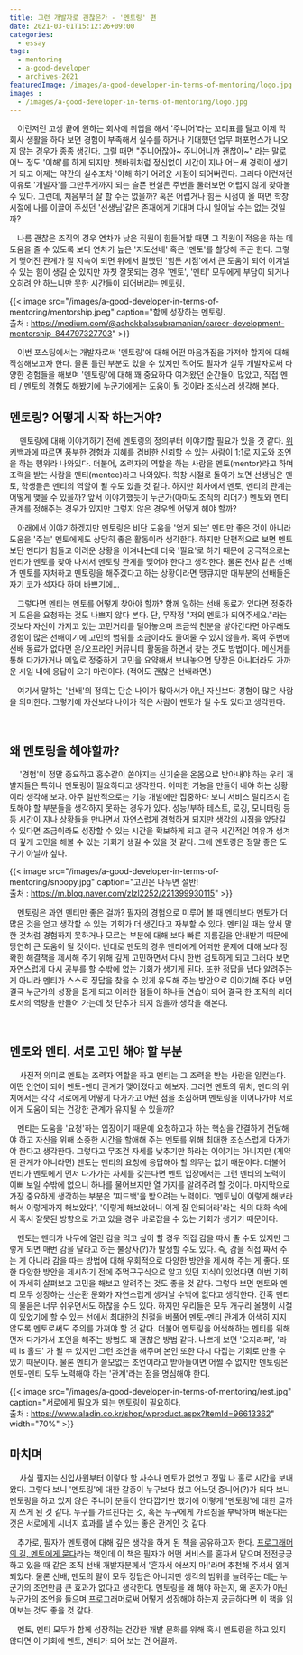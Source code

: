 ```yaml
---
title: 그런 개발자로 괜찮은가 - '멘토링' 편
date: 2021-03-01T15:12:26+09:00
categories:
  - essay
tags: 
  - mentoring
  - a-good-developer
  - archives-2021
featuredImage: /images/a-good-developer-in-terms-of-mentoring/logo.jpg
images :
  - /images/a-good-developer-in-terms-of-mentoring/logo.jpg
---
```


　﻿이런저런 고생 끝에 원하는 회사에 취업을 해서 '주니어'라는 꼬리표를 달고 이제 막 회사 생활을 하다 보면 경험이 부족해서 실수를 하거나 기대했던 업무 퍼포먼스가 나오지 않는 경우가 종종 생긴다. 그럴 때면 "주니어잖아\~ 주니어니까 괜찮아\~" 라는 말로 어느 정도 '이해'를 하게 되지만. 쳇바퀴처럼 정신없이 시간이 지나 어느새 경력이 생기게 되고 이제는 약간의 실수조차 '이해'하기 어려운 시점이 되어버린다. 그러다 이런저런 이유로 '개발자'를 그만두게까지 되는 슬픈 현실은 주변을 둘러보면 어렵지 않게 찾아볼 수 있다. 그런데, 처음부터 잘 할 수는 없을까? 혹은 어렵거나 힘든 시점이 올 때면 학창 시절에 나를 이끌어 주셨던 '선생님'같은 존재에게 기대며 다시 일어날 수는 없는 것일까?

　나름 괜찮은 조직의 경우 연차가 낮은 직원이 힘들어할 때면 그 직원이 적응을 하는 데 도움을 줄 수 있도록 보다 연차가 높은 '지도선배' 혹은 '멘토'를 할당해 주곤 한다. 그렇게 맺어진 관계가 잘 지속이 되면 위에서 말했던 '힘든 시점'에서 큰 도움이 되어 이겨낼 수 있는 힘이 생길 순 있지만 자칫 잘못되는 경우 '멘토', '멘티' 모두에게 부담이 되거나 오히려 안 하느니만 못한 시간들이 되어버리는 멘토링.

{{< image src="/images/a-good-developer-in-terms-of-mentoring/mentorship.jpeg" caption="함께 성장하는 멘토링.<br>출처 : https://medium.com/@ashokbalasubramanian/career-development-mentorship-844797327703" >}}

　이번 포스팅에서는 개발자로써 '멘토링'에 대해 어떤 마음가짐을 가져야 할지에 대해 작성해보고자 한다. 물론 틀린 부분도 있을 수 있지만 적어도 필자가 실무 개발자로써 다양한 경험들을 해보며 '멘토링'에 대해 꽤 중요하다 여겨왔던 순간들이 많았고, 직접 멘티 / 멘토의 경험도 해봤기에 누군가에게는 도움이 될 것이라 조심스레 생각해 본다.


## 멘토링? 어떻게 시작 하는거야?
﻿
　멘토링에 대해 이야기하기 전에 멘토링의 정의부터 이야기할 필요가 있을 것 같다. [위키백과](https://ko.wikipedia.org/wiki/%EB%A9%98%ED%86%A0%EB%A7%81)에 따르면 풍부한 경험과 지혜를 겸비한 신뢰할 수 있는 사람이 1:1로 지도와 조언을 하는 행위라 나와있다. 더불어, 조력자의 역할을 하는 사람을 멘토(mentor)라고 하며 조력을 받는 사람을 멘티(mentee)라고 나와있다. 학창 시절로 돌아가 보면 선생님은 멘토, 학생들은 멘티의 역할이 될 수도 있을 것 같다. 하지만 회사에서 멘토, 멘티의 관계는 어떻게 맺을 수 있을까? 앞서 이야기했듯이 누군가(아마도 조직의 리더가) 멘토와 멘티 관계를 정해주는 경우가 있지만 그렇지 않은 경우엔 어떻게 해야 할까?

　아래에서 이야기하겠지만 멘토링은 비단 도움을 '얻게 되는' 멘티만 좋은 것이 아니라 도움을 '주는' 멘토에게도 상당히 좋은 활동이라 생각한다. 하지만 단편적으로 보면 멘토보단 멘티가 힘들고 어려운 상황을 이겨내는데 더욱 '필요'로 하기 때문에 궁극적으로는 멘티가 멘토를 찾아 나서서 멘토링 관계를 맺어야 한다고 생각한다. 물론 천사 같은 선배가 멘토를 자처하고 멘토링을 해주겠다고 하는 상황이라면 땡큐지만 대부분의 선배들은 자기 코가 석자다 하며 바쁘기에...

　그렇다면 멘티는 멘토를 어떻게 찾아야 할까? 함께 일하는 선배 동료가 있다면 정중하게 도움을 요청하는 것도 나쁘지 않다 본다. 단, 무작정 "저의 멘토가 되어주세요."라는 것보다 자신이 가지고 있는 고민거리를 털어놓으며 조금씩 친분을 쌓아간다면 아무래도 경험이 많은 선배이기에 고민의 범위를 조금이라도 줄여줄 수 있지 않을까. 혹여 주변에 선배 동료가 없다면 온/오프라인 커뮤니티 활동을 하면서 찾는 것도 방법이다. 메신저를 통해 다가가거나 메일로 정중하게 고민을 요약해서 보내놓으면 당장은 아니더라도 가까운 시일 내에 응답이 오기 마련이다. (적어도 괜찮은 선배라면.)

﻿　여기서 말하는 '선배'의 정의는 단순 나이가 많아서가 아닌 자신보다 경험이 많은 사람을 의미한다. 그렇기에 자신보다 나이가 적은 사람이 멘토가 될 수도 있다고 생각한다.

﻿
## 왜 멘토링을 해야할까?
﻿
　'경험'이 정말 중요하고 홍수같이 쏟아지는 신기술을 온몸으로 받아내야 하는 우리 개발자들은 특히나 멘토링이 필요하다고 생각한다. 어떠한 기능을 만들어 내야 하는 상황이라 생각해 보자. 아주 일반적으로는 기능 개발에만 집중하다 보니 서비스 릴리즈시 검토해야 할 부분들을 생각하지 못하는 경우가 있다. 성능/부하 테스트, 로깅, 모니터링 등등 시간이 지나 상황들을 만나면서 자연스럽게 경험하게 되지만 생각의 시점을 앞당길 수 있다면 조금이라도 성장할 수 있는 시간을 확보하게 되고 결국 시간적인 여유가 생겨 더 깊게 고민을 해볼 수 있는 기회가 생길 수 있을 것 같다. 그에 멘토링은 정말 좋은 도구가 아닐까 싶다.

{{< image src="/images/a-good-developer-in-terms-of-mentoring/snoopy.jpg" caption="고민은 나누면 절반!<br>출처 : https://m.blog.naver.com/zlzl2252/221399930115" >}}

　멘토링은 과연 멘티만 좋은 걸까? 필자의 경험으로 미루어 볼 때 멘티보다 멘토가 더 많은 것을 얻고 생각할 수 있는 기회가 더 생긴다고 자부할 수 있다. 멘티일 때는 앞서 말한 것처럼 경험하지 못하거나 모르는 부분에 대해 보다 빠른 지름길을 안내받기 때문에 당연히 큰 도움이 될 것이다. 반대로 멘토의 경우 멘티에게 어떠한 문제에 대해 보다 정확한 해결책을 제시해 주기 위해 깊게 고민하면서 다시 한번 검토하게 되고 그러다 보면 자연스럽게 다시 공부를 할 수밖에 없는 기회가 생기게 된다. 또한 정답을 냅다 알려주는 게 아니라 멘티가 스스로 정답을 찾을 수 있게 유도해 주는 방안으로 이야기해 주다 보면 결국 누군가의 성장을 돕게 되고 이러한 점들이 하나둘 연습이 되어 결국 한 조직의 리더로서의 역량을 만들어 가는데 첫 단추가 되지 않을까 생각을 해본다.

﻿
## 멘토와 멘티. 서로 고민 해야 할 부분
﻿
　사전적 의미로 멘토는 조력자 역할을 하고 멘티는 그 조력을 받는 사람을 일컫는다. 어떤 인연이 되어 멘토-멘티 관계가 맺어졌다고 해보자. 그러면 멘토의 위치, 멘티의 위치에서는 각각 서로에게 어떻게 다가가고 어떤 점을 조심하며 멘토링을 이어나가야 서로에게 도움이 되는 건강한 관계가 유지될 수 있을까?

　멘티는 도움을 '요청'하는 입장이기 때문에 요청하고자 하는 핵심을 간결하게 전달해야 하고 자신을 위해 소중한 시간을 할애해 주는 멘토를 위해 최대한 조심스럽게 다가가야 한다고 생각한다. 그렇다고 무조건 자세를 낮추기만 하라는 이야기는 아니지만 (계약된 관계가 아니라면) 멘토는 멘티의 요청에 응답해야 할 의무는 없기 때문이다. 더불어 멘티가 멘토에게 먼저 다가가는 자세를 갖는다면 멘토 입장에서는 그런 멘티의 노력이 이뻐 보일 수밖에 없으니 하나를 물어보지만 열 가지를 알려주려 할 것이다. 마지막으로 가장 중요하게 생각하는 부분은 '피드백'을 받으려는 노력이다. '멘토님이 이렇게 해보라 해서 이렇게까지 해보았다', '이렇게 해보았더니 이게 잘 안되더라'라는 식의 대화 속에서 혹시 잘못된 방향으로 가고 있을 경우 바로잡을 수 있는 기회가 생기기 때문이다.

　멘토는 멘티가 나무에 열린 감을 먹고 싶어 할 경우 직접 감을 따서 줄 수도 있지만 그렇게 되면 매번 감을 달라고 하는 불상사(?)가 발생할 수도 있다. 즉, 감을 직접 짜서 주는 게 아니라 감을 따는 방법에 대해 우회적으로 다양한 방안을 제시해 주는 게 좋다. 또한 다양한 방안을 제시하기 전에 주먹구구식으로 알고 있던 지식이 있었다면 이번 기회에 자세히 살펴보고 고민을 해보고 알려주는 것도 좋을 것 같다. 그렇다 보면 멘토와 멘티 모두 성장하는 선순환 문화가 자연스럽게 생겨날 수밖에 없다고 생각한다. 간혹 멘티의 물음은 너무 쉬우면서도 하찮을 수도 있다. 하지만 우리들은 모두 개구리 올챙이 시절이 있었기에 할 수 있는 선에서 최대한의 친절을 베풀어 멘토-멘티 관계가 어색히 지지 않도록 멘토로써도 주의를 가져야 할 것 같다. 더불어 멘토링을 어색해하는 멘티를 위해 먼저 다가가서 조언을 해주는 방법도 꽤 괜찮은 방법 같다. 나쁘게 보면 '오지라퍼', '라떼 is 홀드' 가 될 수 있지만 그런 조언을 해주며 본인 또한 다시 다잡는 기회로 만들 수 있기 때문이다. 물론 멘티가 쓸모없는 조언이라고 받아들이면 어쩔 수 없지만 멘토링은 멘토-멘티 모두 노력해야 하는 '관계'라는 점을 명심해야 한다.

{{< image src="/images/a-good-developer-in-terms-of-mentoring/rest.jpg" caption="서로에게 필요가 되는 멘토링이 필요하다.<br>출처 : https://www.aladin.co.kr/shop/wproduct.aspx?ItemId=96613362" width="70%" >}}

## 마치며
﻿
　사실 필자는 신입사원부터 이렇다 할 사수나 멘토가 없었고 정말 나 홀로 시간을 보내왔다. 그렇다 보니 '멘토링'에 대한 갈증이 누구보다 컸고 어느덧 중니어(?)가 되다 보니 멘토링을 하고 있지 않은 주니어 분들이 안타깝기만 했기에 이렇게 '멘토링'에 대한 글까지 쓰게 된 것 같다. 누구를 가르친다는 것, 혹은 누구에게 가르침을 부탁하며 배운다는 것은 서로에게 시너지 효과를 낼 수 있는 좋은 관계인 것 같다.

　추가로, 필자가 멘토링에 대해 깊은 생각을 하게 된 책을 공유하고자 한다. [프로그래머의 길, 멘토에게 묻다](https://book.naver.com/bookdb/book_detail.nhn?bid=6332442)라는 책인데 이 책은 필자가 어떤 서비스를 혼자서 맡으며 전전긍긍하고 있을 때 같은 조직 선배 개발자분께서 '혼자서 애쓰지 마!'라며 추천해 주셔서 읽게 되었다. 물론 선배, 멘토의 말이 모두 정답은 아니지만 생각의 범위를 늘려주는 데는 누군가의 조언만큼 큰 효과가 없다고 생각한다. 멘토링을 왜 해야 하는지, 왜 혼자가 아닌 누군가의 조언을 들으며 프로그래머로써 어떻게 성장해야 하는지 궁금하다면 이 책을 읽어보는 것도 좋을 것 같다.

　멘토, 멘티 모두가 함께 성장하는 건강한 개발 문화를 위해 혹시 멘토링을 하고 있지 않다면 이 기회에 멘토, 멘티가 되어 보는 건 어떨까.